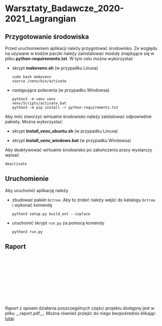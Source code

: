 # Warsztaty_Badawcze_2020-2021_Lagrangian

## Przygotowanie środowiska
Przed uruchomieniem aplikacji należy przygotować środowisko. Ze względu na używane w kodzie paczki należy zainstalować moduły znajdujące się w pliku **python-requirements.txt**. W tym celu można wykorzystać 
 -  skrypt **makevenv.sh** (w przypadku Linuxa)
     
    ```console 
    sudo bash makevenv
    source /venv/bin/activate
    ```
  
 -  następujące polecenia (w przypadku Windowsa)
    
    ```console
    python3 -m venv venv
    venv/Scripts/activate.bat
    python3 -m pip install -r python-requirements.txt
    ```
Aby móc stworzyć wirtualne środowisko należy zaistalować odpowiednie pakiety. Można wykorzystać:
 -  skrypt **install_venv_ubuntu.sh** (w przypadku Linuxa)
 
 -  skrypt **install_venv_windows.bat** (w przypadku Windowsa)

Aby deaktywować wirtualne środowisko po zakończeniu pracy wystarczy wpisać 
```console
deactivate
```
## Uruchomienie
Aby uruchomić aplikację należy
 - zbudować pakiet `Octree`. Aby to zrobić należy wejść do katalogu `Octree` i wykonać komendę 
    ```console
    python3 setup.py build_ext --inplace
    ```
 - uruchomić skrypt `run.py` za pomocą komendy
    ```console 
    python3 run.py
    ```
## Raport
 <object data="https://github.com/Korigami/Warsztaty_Badawcze_2020-2021_Lagrangian_-Symulacja_Przeplywu_z_Przeszkodami-/blob/main/Raport.pdf" type="application/pdf" width="700px" height="700px">
    <embed src="https://github.com/Korigami/Warsztaty_Badawcze_2020-2021_Lagrangian_-Symulacja_Przeplywu_z_Przeszkodami-/blob/main/Raport.pdf">
        <p>Raport z opisem działania poszczególnych części projektu dostępny jest w pliku __raport.pdf__. Można również przejść do niego bezpośrednio klikając <a href="https://github.com/Korigami/Warsztaty_Badawcze_2020-2021_Lagrangian_-Symulacja_Przeplywu_z_Przeszkodami-/blob/main/Raport.pdf">tutaj</a>.</p>
    </embed>
</object>

